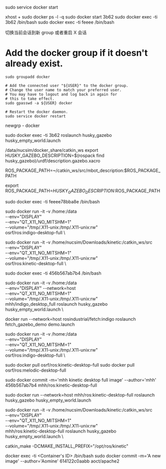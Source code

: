 sudo service docker start 

xhost +
sudo docker ps -l -q
sudo docker start 3b62
sudo docker exec -ti 3b62 /bin/bash
sudo docker exec -ti feeee /bin/bash


切换当前会话到新 group 或者重启 X 会话
# Add the docker group if it doesn't already exist.
	sudo groupadd docker

	# Add the connected user "${USER}" to the docker group.
	# Change the user name to match your preferred user.
	# You may have to logout and log back in again for
	# this to take effect.
	sudo gpasswd -a ${USER} docker

	# Restart the docker daemon.
	sudo service docker restart
    
newgrp - docker


sudo docker exec -ti 3b62 roslaunch husky_gazebo husky_empty_world.launch

/data/nucsim/docker_share/catkin_ws
export HUSKY_GAZEBO_DESCRIPTION=$(rospack find husky_gazebo)/urdf/description.gazebo.xacro

ROS_PACKAGE_PATH=~/catkin_ws/src/mbot_description:$ROS_PACKAGE_PATH

export ROS_PACKAGE_PATH=$HUSKY_GAZEBO_DESCRIPTION:$ROS_PACKAGE_PATH

sudo docker exec -ti feeee78bba8e /bin/bash

sudo docker run -it -v /home:/data \
    --env="DISPLAY" \
    --env="QT_X11_NO_MITSHM=1" \
    --volume="/tmp/.X11-unix:/tmp/.X11-unix:rw" \
    osrf/ros:indigo-desktop-full  \

sudo docker run -it -v /home/nucsim/Downloads/kinetic:/catkin_ws/src \
    --env="DISPLAY" \
    --env="QT_X11_NO_MITSHM=1" \
    --volume="/tmp/.X11-unix:/tmp/.X11-unix:rw" \
    osrf/ros:kinetic-desktop-full  \

sudo docker exec -ti 456b567ab7b4 /bin/bash


sudo docker run -it -v /home:/data \
    --env="DISPLAY" --network=host \
    --env="QT_X11_NO_MITSHM=1" \
    --volume="/tmp/.X11-unix:/tmp/.X11-unix:rw" \
    mhh/indigo_desktop_full roslaunch husky_gazebo husky_empty_world.launch  \

docker run --network=host rosindustrial/fetch:indigo roslaunch fetch_gazebo_demo demo.launch

sudo docker run -it -v /home:/data \
    --env="DISPLAY" \
    --env="QT_X11_NO_MITSHM=1" \
    --volume="/tmp/.X11-unix:/tmp/.X11-unix:rw" \
    osrf/ros:indigo-desktop-full  \


sudo docker pull osrf/ros:kinetic-desktop-full
sudo docker pull osrf/ros:melodic-desktop-full

sudo docker commit -m='mhh kinetic desktop full image' --author='mhh' 456b567ab7b4 mhh/ros:kinetic-desktop-full

sudo docker run --network=host mhh/ros:kinetic-desktop-full roslaunch husky_gazebo husky_empty_world.launch

sudo docker run -it -v /home/nucsim/Downloads/kinetic:/catkin_ws/src \
    --env="DISPLAY" \
    --env="QT_X11_NO_MITSHM=1" \
    --volume="/tmp/.X11-unix:/tmp/.X11-unix:rw" \
    mhh/ros:kinetic-desktop-full roslaunch husky_gazebo husky_empty_world.launch  \

catkin_make -DCMAKE_INSTALL_PREFIX="/opt/ros/kinetic"

docker exec -ti <Container's ID> /bin/bash
sudo docker commit -m='A new image' --author='Aomine' 614122c0aabb aoct/apache2
